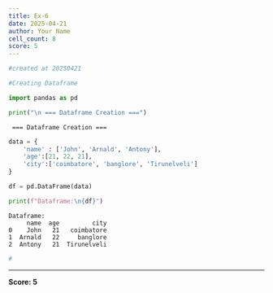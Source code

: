 ```yaml
---
title: Ex-6
date: 2025-04-21
author: Your Name
cell_count: 8
score: 5
---
```


```python
#created at 20250421
```


```python
#Creating Dataframe
```


```python
import pandas as pd
```


```python
print("\n === Dataframe Creation ===")
```

    
     === Dataframe Creation ===



```python
data = {
    'name' : ['John', 'Arnald', 'Antony'],
    'age':[21, 22, 21],
    'city':['coimbatore', 'banglore', 'Tirunelveli']
}
```


```python
df = pd.DataFrame(data)
```


```python
print(f"Dataframe:\n{df}")
```

    Dataframe:
         name  age         city
    0    John   21   coimbatore
    1  Arnald   22     banglore
    2  Antony   21  Tirunelveli



```python
#
```


---
**Score: 5**